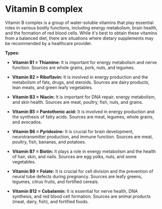 # Vitamin B complex

Vitamin B complex is a group of water-soluble vitamins that play essential roles in various bodily functions, including energy metabolism, brain health, and the formation of red blood cells. While it's best to obtain these vitamins from a balanced diet, there are situations where dietary supplements may be recommended by a healthcare provider.

**Types:**

* **Vitamin B1 = Thiamine:** It is important for energy metabolism and nerve function. Sources are whole grains, pork, nuts, and legumes.

* **Vitamin B2 = Riboflavin:** It is involved in energy production and the metabolism of fats, drugs, and steroids. Sources are dairy products, lean meats, and green leafy vegetables.

* **Vitamin B3 = Niacin:** It is important for DNA repair, energy metabolism, and skin health. Sources are meat, poultry, fish, nuts, and grains.

* **Vitamin B5 = Pantothenic acid:** It is involved in energy production and the synthesis of fatty acids. Sources are meat, legumes, whole grains, and avocados.

* **Vitamin B6 = Pyridoxine:** It is crucial for brain development, neurotransmitter production, and immune function. Sources are meat, poultry, fish, bananas, and potatoes.

* **Vitamin B7 = Biotin:** It plays a role in energy metabolism and the health of hair, skin, and nails. Sources are egg yolks, nuts, and some vegetables.

* **Vitamin B9 = Folate:** It is crucial for cell division and the prevention of neural tube defects during pregnancy. Sources are leafy greens, legumes, citrus fruits, and fortified cereals.

* **Vitamin B12 = Cobalamin:** It is essential for nerve health, DNA synthesis, and red blood cell formation. Sources are animal products (meat, dairy, fish), and fortified foods.
